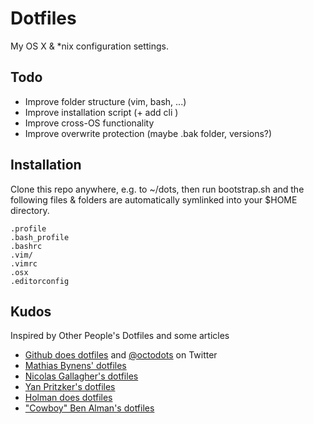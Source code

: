 Dotfiles
========

My OS X & \*nix configuration settings. 

Todo
-----

* Improve folder structure (vim, bash, ...)
* Improve installation script  (+ add cli )
* Improve cross-OS functionality
* Improve overwrite protection (maybe .bak folder, versions?) 

Installation
------------

Clone this repo anywhere, e.g. to ~/dots, then run bootstrap.sh and the following files & folders are automatically symlinked into your $HOME directory.

    .profile
    .bash_profile
    .bashrc
    .vim/
    .vimrc
    .osx
    .editorconfig

Kudos
-----

Inspired by Other People's Dotfiles and some articles

* [Github does dotfiles](http://dotfiles.github.io/) and [@octodots](http://www.twitter.com/octodots) on Twitter
* [Mathias Bynens' dotfiles](https://github.com/mathiasbynens/dotfiles)
* [Nicolas Gallagher's dotfiles](https://github.com/necolas/dotfiles)
* [Yan Pritzker's dotfiles](https://github.com/skwp/dotfiles)
* [Holman does dotfiles](https://github.com/holman/dotfiles)
* ["Cowboy" Ben Alman's dotfiles](https://github.com/cowboy/dotfiles)
